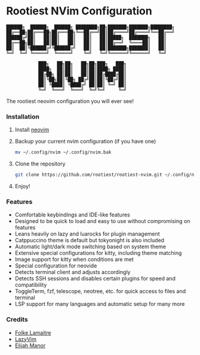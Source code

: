 # Rootiest NVim Configuration

```
██████╗  ██████╗  ██████╗ ████████╗██╗███████╗███████╗████████╗
██╔══██╗██╔═══██╗██╔═══██╗╚══██╔══╝██║██╔════╝██╔════╝╚══██╔══╝
██████╔╝██║   ██║██║   ██║   ██║   ██║█████╗  ███████╗   ██║
██╔══██╗██║   ██║██║   ██║   ██║   ██║██╔══╝  ╚════██║   ██║
██║  ██║╚██████╔╝╚██████╔╝   ██║   ██║███████╗███████║   ██║
╚═╝  ╚═╝ ╚═════╝  ╚═════╝    ╚═╝   ╚═╝╚══════╝╚══════╝   ╚═╝

            ███╗   ██╗██╗   ██╗██╗███╗   ███╗
            ████╗  ██║██║   ██║██║████╗ ████║
            ██╔██╗ ██║██║   ██║██║██╔████╔██║
            ██║╚██╗██║╚██╗ ██╔╝██║██║╚██╔╝██║
            ██║ ╚████║ ╚████╔╝ ██║██║ ╚═╝ ██║
            ╚═╝  ╚═══╝  ╚═══╝  ╚═╝╚═╝     ╚═╝
```

The rootiest neovim configuration you will ever see!

### Installation

1. Install [neovim](https://github.com/neovim/neovim/blob/master/INSTALL.md)

2. Backup your current nvim configuration (if you have one)

   ```bash
   mv ~/.config/nvim ~/.config/nvim.bak
   ```

3. Clone the repository

   ```bash
   git clone https://github.com/rootiest/rootiest-nvim.git ~/.config/nvim
   ```

4. Enjoy!

### Features

- Comfortable keybindings and IDE-like features
- Designed to be quick to load and easy to use without compromising on features
- Leans heavily on lazy and luarocks for plugin management
- Catppuccino theme is default but tokyonight is also included
- Automatic light/dark mode switching based on system theme
- Extensive special configurations for kitty, including theme matching
- Image support for kitty when conditions are met
- Special configuration for neovide
- Detects terminal client and adjusts accordingly
- Detects SSH sessions and disables certain plugins for speed and compatibility
- ToggleTerm, fzf, telescope, neotree, etc. for quick access to files and terminal
- LSP support for many languages and automatic setup for many more

### Credits

- [Folke Lamaitre](https://github.com/folke)
- [LazyVim](https://github.com/LazyVim/LazyVim)
- [Elijah Manor](https://github.com/elijahmanor/elijahmanor)
